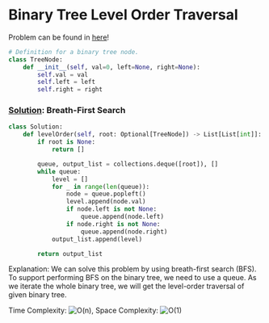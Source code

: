 # Binary Tree Level Order Traversal

Problem can be found in [here](https://leetcode.com/problems/binary-tree-level-order-traversal)!

```python
# Definition for a binary tree node.
class TreeNode:
    def __init__(self, val=0, left=None, right=None):
        self.val = val
        self.left = left
        self.right = right
```

### [Solution](/Binary%20Tree/102-BinaryTreeLevelOrderTraversal/solution.py): Breath-First Search

```python
class Solution:
    def levelOrder(self, root: Optional[TreeNode]) -> List[List[int]]:
        if root is None:
            return []

        queue, output_list = collections.deque([root]), []
        while queue:
            level = []
            for _ in range(len(queue)):
                node = queue.popleft()
                level.append(node.val)
                if node.left is not None:
                    queue.append(node.left)
                if node.right is not None:
                    queue.append(node.right)
            output_list.append(level)

        return output_list
```

Explanation: We can solve this problem by using breath-first search (BFS). To support performing BFS on the binary tree, we need to use a queue. As we iterate the whole binary tree, we will get the level-order traversal of given binary tree.

Time Complexity: ![O(n)](<https://latex.codecogs.com/svg.image?\inline&space;O(n)>), Space Complexity: ![O(1)](<https://latex.codecogs.com/svg.image?\inline&space;O(1)>)
